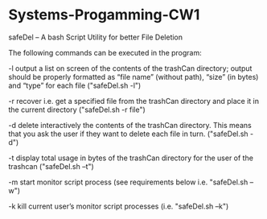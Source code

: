 # Systems-Progamming-CW1
safeDel – A bash Script Utility for better File Deletion

The following commands can be executed in the program:


-l output a list on screen of the contents of the trashCan directory; output should
		be properly formatted as “file name” (without path), “size” (in bytes) and “type”
    for each file ("safeDel.sh -l")
    
    
-r recover i.e. get a specified file from the trashCan directory and place it in the
    current directory  ("safeDel.sh -r file")
    
    
-d delete interactively the contents of the trashCan directory. This means that you
    ask the user if they want to delete each file in turn. ("safeDel.sh -d")
    
    
-t display total usage in bytes of the trashCan directory for the user of the trashcan
    ("safeDel.sh –t")
    
    
-m start monitor script process (see requirements below i.e. "safeDel.sh –w")


-k kill current user’s monitor script processes (i.e. "safeDel.sh –k")
